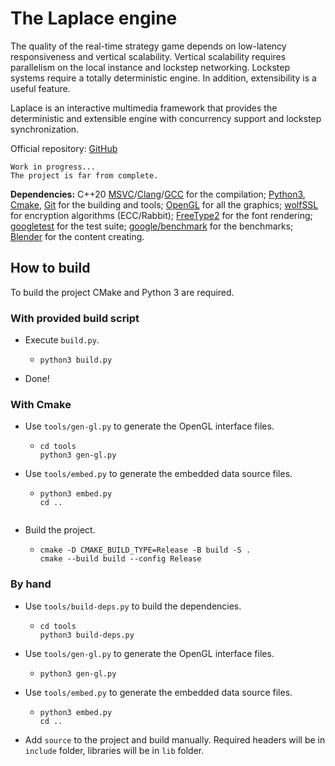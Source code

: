 #   The Laplace engine
The quality of the real-time strategy game depends on low-latency responsiveness and vertical scalability. Vertical scalability requires parallelism on the local instance and lockstep networking. Lockstep systems require a totally deterministic engine. In addition, extensibility is a useful feature.

Laplace is an interactive multimedia framework that provides the deterministic and extensible engine with concurrency support and lockstep synchronization.

Official repository: [GitHub](https://github.com/automainint/laplace)

    Work in progress...
    The project is far from complete.

**Dependencies:** C++20 [MSVC](https://visualstudio.microsoft.com/vs/features/cplusplus/)/[Clang](https://clang.llvm.org/)/[GCC](https://gcc.gnu.org/) for the compilation; [Python3](https://www.python.org/), [Cmake](https://cmake.org/), [Git](https://git-scm.com/) for the building and tools; [OpenGL](https://www.khronos.org/registry/OpenGL/index_gl.php) for all the graphics; [wolfSSL](https://github.com/wolfSSL/wolfssl) for encryption algorithms (ECC/Rabbit); [FreeType2](https://gitlab.freedesktop.org/freetype/freetype) for the font rendering; [googletest](https://github.com/google/googletest) for the test suite; [google/benchmark](https://github.com/google/benchmark) for the benchmarks; [Blender](https://www.blender.org/) for the content creating.

##  How to build
To build the project CMake and Python 3 are required.

### With provided build script
- Execute `build.py`.
  - ```shell
    python3 build.py
    ```
- Done!

### With Cmake
- Use `tools/gen-gl.py` to generate the OpenGL interface files.
  - ```shell
    cd tools
    python3 gen-gl.py
    ```
- Use `tools/embed.py` to generate the embedded data source files.
  - ```shell
    python3 embed.py
    cd ..
  ```
- Build the project.
  - ```shell
    cmake -D CMAKE_BUILD_TYPE=Release -B build -S .
    cmake --build build --config Release
    ```  

### By hand
- Use `tools/build-deps.py` to build the dependencies.
  - ```shell
    cd tools
    python3 build-deps.py
    ```
- Use `tools/gen-gl.py` to generate the OpenGL interface files.
  - ```shell
    python3 gen-gl.py
    ```
- Use `tools/embed.py` to generate the embedded data source files.
  - ```shell
    python3 embed.py
    cd ..
    ```
- Add `source` to the project and build manually. Required headers will be in `include` folder, libraries will be in `lib` folder.
